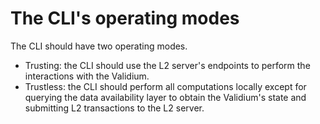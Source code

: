 # The CLI's operating modes

The CLI should have two operating modes.
+ Trusting: the CLI should use the L2 server's endpoints to perform the interactions with the Validium.
+ Trustless: the CLI should perform all computations locally except for querying the data availability layer to obtain the Validium's state and submitting L2 transactions to the L2 server.




